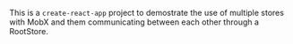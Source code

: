 This is a `create-react-app` project to demostrate the use of multiple stores with MobX and them communicating between each other through a RootStore.